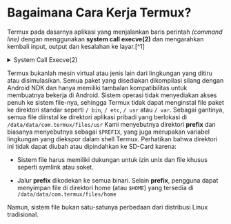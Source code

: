 # Bagaimana Cara Kerja Termux?

Termux pada dasarnya aplikasi yang menjalankan baris perintah _(command line)_ dengan menggunakan **system call execve(2)** dan mengarahkan kembali input, output dan kesalahan ke layar.[^1]

<details>
    <summary>System Call Execve(2)</summary>
**execve(2)** adalah salah satu system call di Unix/Linux yang digunakan untuk mengganti program yang sedang berjalan dalam sebuah proses dengan program baru. System call ini adalah inti dari implementasi eksekusi program pada sistem operasi berbasis Unix.

Fungsi dari **execve** adalah memungkinkan sebuah proses menjalankan program baru dengan mengganti kode, data, dan konteks eksekusi yang ada dengan milik program baru. Proses yang menjalankan execve tidak membuat proses baru, tetapi mengubah proses yang ada menjadi program yang diminta.

**Contoh:**

Berikut cara **execve** bekerja dalam skenario nyata di Termux menjalankan python.

Saat Anda menjalankan python di Termux:

`$ python`

1. Shell membaca input.

2. Shell menggunakan `$PATH` untuk menemukan `/data/data/com.termux/files/usr/bin/python`.

3. Shell memanggil **execve** untuk mengganti proses dengan interpreter Python. Shell akan memanggil `execve("/data/data/com.termux/files/usr/bin/python", args, envp)` untuk menjalankan perintah `python`.
</details>

Termux bukanlah mesin virtual atau jenis lain dari lingkungan yang ditiru atau disimulasikan. Semua paket yang disediakan dikompilasi silang dengan Android NDK dan hanya memiliki tambalan kompatibilitas untuk membuatnya bekerja di Android. Sistem operasi tidak menyediakan akses penuh ke sistem file-nya, sehingga Termux tidak dapat menginstal file paket ke direktori standar seperti `/ bin`, `/ etc`, `/ usr` atau `/ var`. Sebagai gantinya, semua file diinstal ke direktori aplikasi pribadi yang berlokasi di `/data/data/com.termux/files/usr`
Kami menyebutnya direktori **prefix** dan biasanya menyebutnya sebagai `$PREFIX`, yang juga merupakan variabel lingkungan yang diekspor dalam shell Termux. Perhatikan bahwa direktori ini tidak dapat diubah atau dipindahkan ke SD-Card karena:

- Sistem file harus memiliki dukungan untuk izin unix dan file khusus seperti symlink atau soket.

- Jalur **prefix** dikodekan ke semua binari.
  Selain **prefix**, pengguna dapat menyimpan file di direktori home (atau `$HOME`) yang tersedia di `/data/data/com.termux/files/home`

Namun, sistem file bukan satu-satunya perbedaan dari distribusi Linux tradisional.
